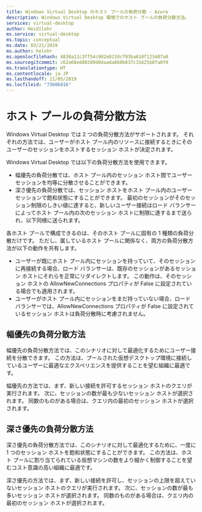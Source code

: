 ```yaml
---
title: Windows Virtual Desktop のホスト プールの負荷分散 - Azure
description: Windows Virtual Desktop 環境でのホスト プールの負荷分散方法。
services: virtual-desktop
author: Heidilohr
ms.service: virtual-desktop
ms.topic: conceptual
ms.date: 03/21/2019
ms.author: helohr
ms.openlocfilehash: 4838a11c3ff54c902e823dcf93ba610f123407a8
ms.sourcegitcommit: c62a68ed80289d0daada860b837c31625b0fa0f0
ms.translationtype: HT
ms.contentlocale: ja-JP
ms.lasthandoff: 11/05/2019
ms.locfileid: "73606816"
---
```

# <a name="host-pool-load-balancing-methods"></a>ホスト プールの負荷分散方法

Windows Virtual Desktop では 2 つの負荷分散方法がサポートされます。 それぞれの方法では、ユーザーがホスト プール内のリソースに接続するときにそのユーザーのセッションをホストするセッション ホストが決定されます。

Windows Virtual Desktop では以下の負荷分散方法を使用できます。

- 幅優先の負荷分散では、ホスト プール内のセッション ホスト間でユーザー セッションを均等に分散させることができます。
- 深さ優先の負荷分散では、セッション ホストをホスト プール内のユーザー セッションで飽和状態にすることができます。 最初のセッションがそのセッション制限のしきい値に達すると、新しいユーザー接続はロード バランサーによってホスト プール内の次のセッション ホストに制限に達するまで送られ、以下同様に送られます。

各ホスト プールで構成できるのは、そのホスト プールに固有の 1 種類の負荷分散だけです。 ただし、属しているホスト プールに関係なく、両方の負荷分散方法が以下の動作を共有します。

- ユーザーが既にホスト プール内にセッションを持っていて、そのセッションに再接続する場合、ロード バランサーは、既存のセッションがあるセッション ホストにそれらを正常にリダイレクトします。 この動作は、そのセッション ホストの AllowNewConnections プロパティが False に設定されている場合でも適用されます。
- ユーザーがホスト プール内にセッションをまだ持っていない場合、ロード バランサーでは、AllowNewConnections プロパティが False に設定されているセッション ホストは負荷分散時に考慮されません。

## <a name="breadth-first-load-balancing-method"></a>幅優先の負荷分散方法

幅優先の負荷分散方法では、このシナリオに対して最適化するためにユーザー接続を分散できます。 この方法は、プールされた仮想デスクトップ環境に接続しているユーザーに最適なエクスペリエンスを提供することを望む組織に最適です。

幅優先の方法では、まず、新しい接続を許可するセッション ホストのクエリが実行されます。 次に、セッションの数が最も少ないセッション ホストが選択されます。 同数のものがある場合は、クエリ内の最初のセッション ホストが選択されます。

## <a name="depth-first-load-balancing-method"></a>深さ優先の負荷分散方法

深さ優先の負荷分散方法では、このシナリオに対して最適化するために、一度に 1 つのセッション ホストを飽和状態にすることができます。 この方法は、ホスト プールに割り当てられている仮想マシンの数をより細かく制御することを望むコスト意識の高い組織に最適です。

深さ優先の方法では、まず、新しい接続を許可し、セッションの上限を超えていないセッション ホストのクエリが実行されます。 次に、セッションの数が最も多いセッション ホストが選択されます。 同数のものがある場合は、クエリ内の最初のセッション ホストが選択されます。